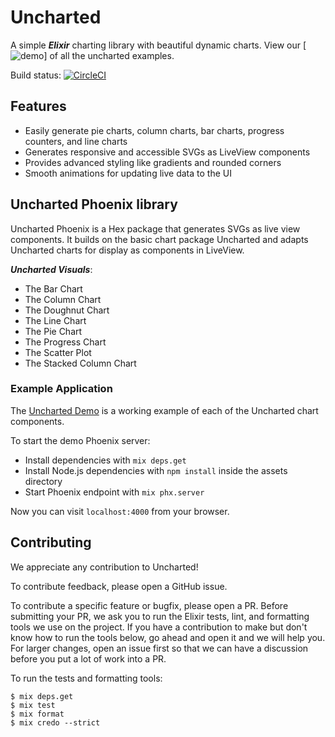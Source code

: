 # Uncharted
A simple ***Elixir*** charting library with beautiful dynamic charts.
View our [![demo](https://unchartedelixir.herokuapp.com/)] of all the uncharted examples.

Build status: [![CircleCI](https://circleci.com/gh/unchartedelixir/uncharted/tree/master.svg?style=svg)](https://circleci.com/gh/unchartedelixir/uncharted/tree/master)

## Features
- Easily generate pie charts, column charts, bar charts, progress counters, and line charts
- Generates responsive and accessible SVGs as LiveView components
- Provides advanced styling like gradients and rounded corners
- Smooth animations for updating live data to the UI

## Uncharted Phoenix library
Uncharted Phoenix is a Hex package that generates SVGs as live view components. It builds on the
basic chart package Uncharted and adapts Uncharted charts for display as components in LiveView.

***Uncharted Visuals***:
- The Bar Chart
- The Column Chart
- The Doughnut Chart
- The Line Chart
- The Pie Chart
- The Progress Chart
- The Scatter Plot
- The Stacked Column Chart

### Example Application
The [Uncharted Demo](https://github.com/unchartedelixir/demo) is a working example of each of the Uncharted chart components.

To start the demo Phoenix server:

* Install dependencies with `mix deps.get`
* Install Node.js dependencies with `npm install` inside the assets directory
* Start Phoenix endpoint with `mix phx.server`

Now you can visit `localhost:4000` from your browser.


## Contributing

We appreciate any contribution to Uncharted!

To contribute feedback, please open a GitHub issue.

To contribute a specific feature or bugfix, please open a PR. Before submitting your PR, we ask you to run the Elixir
tests, lint, and formatting tools we use on the project. If you have a contribution to make but don't know how to run
the tools below, go ahead and open it and we will help you. For larger changes, open an issue first so that we can have
a discussion before you put a lot of work into a PR.

To run the tests and formatting tools:

```
$ mix deps.get
$ mix test
$ mix format
$ mix credo --strict
 ```
